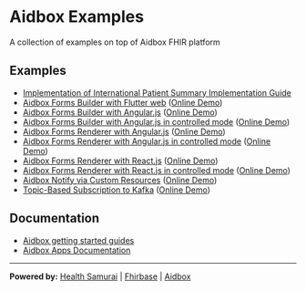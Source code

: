 # Aidbox Examples

A collection of examples on top of Aidbox FHIR platform

## Examples

- [Implementation of International Patient Summary Implementation Guide](/ips_ig)
- [Aidbox Forms Builder with Flutter web](/aidbox-forms-builder-flutter-web) ([Online Demo](https://aidbox.github.io/examples/aidbox-forms-builder-flutter-web/))
- [Aidbox Forms Builder with Angular.js](/aidbox-forms-builder-angular) ([Online Demo](https://aidbox.github.io/examples/aidbox-forms-builder-angular/))
- [Aidbox Forms Builder with Angular.js in controlled mode](/aidbox-forms-builder-angular-controlled) ([Online Demo](https://aidbox.github.io/examples/aidbox-forms-builder-angular-controlled/))
- [Aidbox Forms Renderer with Angular.js](aidbox-forms-renderer-angular) ([Online Demo](https://aidbox.github.io/examplesaidbox-forms-renderer-angular/))
- [Aidbox Forms Renderer with Angular.js in controlled mode](aidbox-forms-renderer-angular-controlled) ([Online Demo](https://aidbox.github.io/examplesaidbox-forms-renderer-angular-controlled/))
- [Aidbox Forms Renderer with React.js](aidbox-forms-renderer-react) ([Online Demo](https://aidbox.github.io/examplesaidbox-forms-renderer-react/))
- [Aidbox Forms Renderer with React.js in controlled mode](aidbox-forms-renderer-react-controlled) ([Online Demo](https://aidbox.github.io/examplesaidbox-forms-renderer-react-controlled/))
- [Aidbox Notify via Custom Resources](/aidbox-notify-via-custom-resources) ([Online Demo](https://aidbox.github.io/examples/aidbox-notify-via-custom-resources/))
- [Topic-Based Subscription to Kafka](/aidbox-subscriptions-to-kafka/) ([Online Demo](aidbox-subscriptions-to-kafka/README.md#demo))

## Documentation

- [Aidbox getting started guides](https://docs.aidbox.app/getting-started?utm_source=github&utm_medium=readme&utm_campaign=app-examples-repo)
- [Aidbox Apps Documentation](https://docs.aidbox.app/app-development/aidbox-sdk/aidbox-apps?utm_source=github&utm_medium=readme&utm_campaign=app-examples-repo)

***
**Powered by:**
[Health Samurai](http://www.health-samurai.io?utm_source=github&utm_medium=readme&utm_campaign=app-examples-repo) |
[Fhirbase](http://www.health-samurai.io/fhirbase?utm_source=github&utm_medium=readme&utm_campaign=app-examples-repo) |
[Aidbox](http://www.health-samurai.io/aidbox?utm_source=github&utm_medium=readme&utm_campaign=app-examples-repo)
